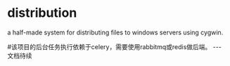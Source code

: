 distribution
============

a half-made system for distributing files to windows servers using cygwin.

#该项目的后台任务执行依赖于celery，需要使用rabbitmq或redis做后端。 --- 文档待续
